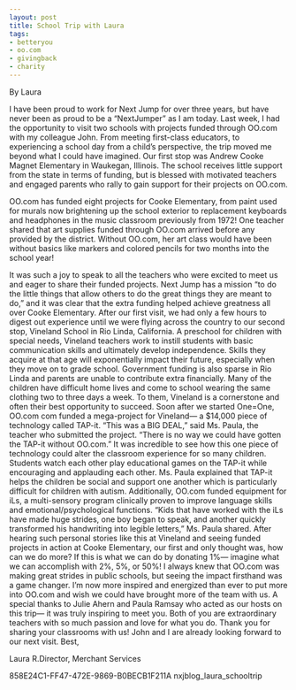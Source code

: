 ```yaml
---
layout: post
title: School Trip with Laura
tags:
- betteryou
- oo.com
- givingback
- charity
---
```






By Laura 


I have been proud to work for Next Jump for over three years, but have never been as proud to be a “NextJumper” as I am today. Last week, I had the opportunity to visit two schools with projects funded through OO.com with my colleague John. From meeting first-class educators, to experiencing a school day from a child’s perspective, the trip moved me beyond what I could have imagined.
Our first stop was Andrew Cooke Magnet Elementary in Waukegan, Illinois. The school receives little support from the state in terms of funding, but is blessed with motivated teachers and engaged parents who rally to gain support for their projects on OO.com.

OO.com has funded eight projects for Cooke Elementary, from paint used for murals now brightening up the school exterior to replacement keyboards and headphones in the music classroom previously from 1972! One teacher shared that art supplies funded through OO.com arrived before any provided by the district. Without OO.com, her art class would have been without basics like markers and colored pencils for two months into the school year!

It was such a joy to speak to all the teachers who were excited to meet us and eager to share their funded projects. Next Jump has a mission “to do the little things that allow others to do the great things they are meant to do,” and it was clear that the extra funding helped achieve greatness all over Cooke Elementary.
After our first visit, we had only a few hours to digest out experience until we were flying across the country to our second stop, Vineland School in Rio Linda, California. A preschool for children with special needs, Vineland teachers work to instill students with basic communication skills and ultimately develop independence. Skills they acquire at that age will exponentially impact their future, especially when they move on to grade school. Government funding is also sparse in Rio Linda and parents are unable to contribute extra financially. Many of the children have difficult home lives and come to school wearing the same clothing two to three days a week. To them, Vineland is a cornerstone and often their best opportunity to succeed.
Soon after we started One=One, OO.com com funded a mega-project for Vineland— a $14,000 piece of technology called TAP-it. “This was a BIG DEAL,” said Ms. Paula, the teacher who submitted the project. “There is no way we could have gotten the TAP-it without OO.com.” It was incredible to see how this one piece of technology could alter the classroom experience for so many children. Students watch each other play educational games on the TAP-it while encouraging and applauding each other. Ms. Paula explained that TAP-it helps the children be social and support one another which is particularly difficult for children with autism.
Additionally, OO.com funded equipment for iLs, a multi-sensory program clinically proven to improve language skills and emotional/psychological functions. “Kids that have worked with the iLs have made huge strides, one boy began to speak, and another quickly transformed his handwriting into legible letters,” Ms. Paula shared.
After hearing such personal stories like this at Vineland and seeing funded projects in action at Cooke Elementary, our first and only thought was, how can we do more? If this is what we can do by donating 1%— imagine what we can accomplish with 2%, 5%, or 50%!
I always knew that OO.com was making great strides in public schools, but seeing the impact firsthand was a game changer. I’m now more inspired and energized than ever to put more into OO.com and wish we could have brought more of the team with us.
A special thanks to Julie Ahern and Paula Ramsay who acted as our hosts on this trip— it was truly inspiring to meet you. Both of you are extraordinary teachers with so much passion and love for what you do. Thank you for sharing your classrooms with us! John and I are already looking forward to our next visit.
Best,


Laura R.Director, Merchant Services




858E24C1-FF47-472E-9869-B0BECB1F211A
nxjblog_laura_schooltrip
